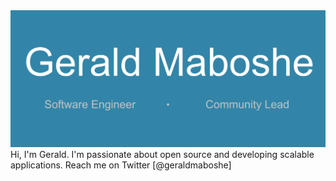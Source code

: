<img src="https://github.com/geraldmaboshe/geraldmaboshe/blob/master/Gerald%20Maboshe.png"/>
Hi, I'm Gerald. I'm passionate about open source and developing scalable applications.
Reach me on Twitter [@geraldmaboshe]

<!--
**geraldmaboshe/geraldmaboshe** is a ✨ _special_ ✨ repository because its `README.md` (this file) appears on your GitHub profile.

Here are some ideas to get you started:

- 🔭 I’m currently working on ...
- 🌱 I’m currently learning ...
- 👯 I’m looking to collaborate on ...
- 🤔 I’m looking for help with ...
- 💬 Ask me about ...
- 📫 How to reach me: ...
- 😄 Pronouns: ...
- ⚡ Fun fact: ...
-->
